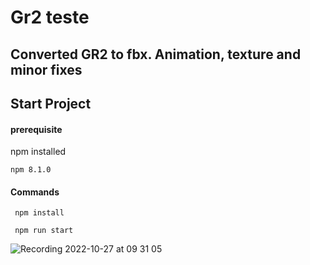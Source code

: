 # Gr2 teste
## Converted GR2 to fbx. Animation, texture and minor fixes

## Start Project
#### prerequisite
npm installed
````
npm 8.1.0
````
#### Commands
````
 npm install
````

````
 npm run start
````
![Recording 2022-10-27 at 09 31 05](https://user-images.githubusercontent.com/19413241/198285007-fe6bc812-17e5-4126-85bf-7446b01d07ea.gif)

